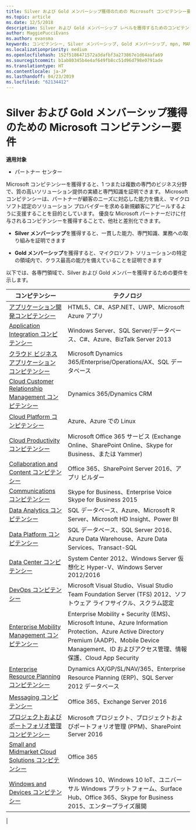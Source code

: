 ```yaml
---
title: Silver および Gold メンバーシップ獲得のための Microsoft コンピテンシー要件について | パートナー センター
ms.topic: article
ms.date: 12/5/2018
description: Silver および Gold メンバーシップ レベルを獲得するためのコンピテンシー要件について説明します。
author: MaggiePucciEvans
ms.author: evansma
keywords: コンピテンシー, Silver メンバーシップ, Gold メンバーシップ, mpn, MAPS, 能力, Microsoft Partner Network, ネットワーク メンバーップ
ms.localizationpriority: medium
ms.openlocfilehash: 152f5186471572a3dafbf3a273867e1d64aafa69
ms.sourcegitcommit: b1ab80345b4e4af649fb8cc51d96d798e0791ade
ms.translationtype: HT
ms.contentlocale: ja-JP
ms.lasthandoff: 04/23/2019
ms.locfileid: "62134412"
---
```

# <a name="microsoft-competency-requirements-for-gold-and-silver-membership"></a>Silver および Gold メンバーシップ獲得のための Microsoft コンピテンシー要件

**適用対象**

- パートナー センター

Microsoft コンピテンシーを獲得すると、1 つまたは複数の専門のビジネス分野で、質の高いソリューション提供の実績と専門知識を証明できます。 Microsoft コンピテンシーは、パートナーが顧客のニーズに対応した能力を備え、マイクロソフト認定のソリューション プロバイダーを求める新規顧客にアピールするように支援することを目的としています。 優良な Microsoft パートナーだけに付与されるコンピテンシーを獲得することで、他社と差別化できます。

- **Silver メンバーシップ**を獲得すると、一貫した能力、専門知識、業務への取り組みを証明できます

- **Gold メンバーシップ**を獲得すると、マイクロソフト ソリューションの特定の領域内で、クラス最高の能力を備えていることを証明できます

以下では、各専門領域で、Silver および Gold メンバーを獲得するための要件を示します。

<!-- Removed the ISV competency row as per Sarah Hodge on 12/5/18 

[ISV competency](https://partner.microsoft.com/en-us/membership/isv-competency)| Azure, SQL Server 2016,  Dynamics 365, Office 365, Windows Server 2019, System Center 2016|

-->

| コンピテンシー  | テクノロジ |
|   ------------------   |   -------   |
| [アプリケーション開発コンピテンシー](https://partner.microsoft.com/membership/application-development-competency) | HTML5、C#、ASP.NET、UWP、Microsoft Azure アプリ |
| [Application Integration コンピテンシー](https://partner.microsoft.com/membership/application-integration-competency) | Windows Server、SQL Server/データベース、C#、Azure、BizTalk Server 2013|
| [クラウド ビジネス アプリケーション コンピテンシー](https://partner.microsoft.com/membership/cloud-business-applications-competency)| Microsoft Dynamics 365/Enterprise/Operations/AX、SQL データベース |
| [Cloud Customer Relationship Management コンピテンシー](https://partner.microsoft.com/membership/cloud-customer-relationship-management-competency)| Dynamics 365/Dynamics CRM |
| [Cloud Platform コンピテンシー](https://partner.microsoft.com/membership/cloud-platform-competency)| Azure、Azure での Linux |
| [Cloud Productivity コンピテンシー](https://partner.microsoft.com/membership/cloud-productivity-competency)| Microsoft Office 365 サービス (Exchange Online、SharePoint Online、Skype for Business、または Yammer)|
| [Collaboration and Content コンピテンシー](https://partner.microsoft.com/membership/collaboration-and-content-competency)| Office 365、SharePoint Server 2016、アプリ ビルダー |
| [Communications コンピテンシー](https://partner.microsoft.com/membership/communications-competency)| Skype for Business、Enterprise Voice Skype for Business 2015 |
| [Data Analytics コンピテンシー](https://partner.microsoft.com/membership/data-analytics-competency)| SQL データベース、Azure、Microsoft R Server、Microsoft HD Insight、Power BI |
| [Data Platform コンピテンシー](https://partner.microsoft.com/membership/data-platform-competency)| SQL データベース、SQL Server 2016、Azure Data Warehouse、Azure Data Services、Transact-SQL |
| [Data Center コンピテンシー](https://partner.microsoft.com/membership/datacenter-competency)| System Center 2012、Windows Server 仮想化と Hyper-V、Windows Server 2012/2016 |
| [DevOps コンピテンシー](https://partner.microsoft.com/membership/devops-competency)| Microsoft Visual Studio、Visual Studio Team Foundation Server (TFS) 2012、ソフトウェア ライフサイクル、スクラム認定 |
| [Enterprise Mobility Management コンピテンシー](https://partner.microsoft.com/membership/enterprise-mobility-management-competency)| Enterprise Mobility + Security (EMS)、Microsoft Intune、Azure Information Protection、Azure Active Directory Premium (AADP)、Mobile Device Management、ID およびアクセス管理、情報保護、Cloud App Security |
| [Enterprise Resource Planning コンピテンシー](https://partner.microsoft.com/membership/enterprise-resource-planning-competency)| Dynamics AX/GP/SL/NAV/365、Enterprise Resource Planning (ERP)、SQL Server 2012 データベース  |
| [Messaging コンピテンシー](https://partner.microsoft.com/membership/messaging-competency)| Office 365、Exchange Server 2016 |
| [プロジェクトおよびポートフォリオ管理コンピテンシー](https://partner.microsoft.com/membership/project-portfolio-management-competency)| Microsoft プロジェクト、プロジェクトおよびポートフォリオ管理 (PPM)、SharePoint Server 2016|
| [Small and Midmarket Cloud Solutions コンピテンシー](https://partner.microsoft.com/membership/small-midmarket-cloud-solutions-competency)| Office 365 |
| [Windows and Devices コンピテンシー](https://partner.microsoft.com/membership/windows-and-devices-competency)| Windows 10、Windows 10 IoT、ユニバーサル Windows プラットフォーム、Surface Hub、Office 365、Skype for Business 2015、エンタープライズ展開 |
|